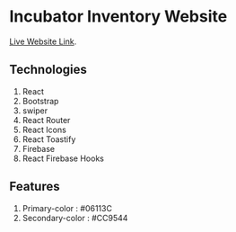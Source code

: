 # Incubator Inventory Website

[Live Website Link](https://github.com/facebook/create-react-app).

## Technologies
1. React
2. Bootstrap
3. swiper
4. React Router
5. React Icons
6. React Toastify
7. Firebase
8. React Firebase Hooks

## Features
1. Primary-color : #06113C
2. Secondary-color : #CC9544


